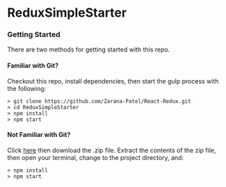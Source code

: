 # ReduxSimpleStarter



### Getting Started

There are two methods for getting started with this repo.

#### Familiar with Git?
Checkout this repo, install dependencies, then start the gulp process with the following:

```
> git clone https://github.com/Zarana-Patel/React-Redux.git
> cd ReduxSimpleStarter
> npm install
> npm start
```

#### Not Familiar with Git?
Click [here](https://github.com/Zarana-Patel/React-Redux) then download the .zip file.  Extract the contents of the zip file, then open your terminal, change to the project directory, and:

```
> npm install
> npm start
```
